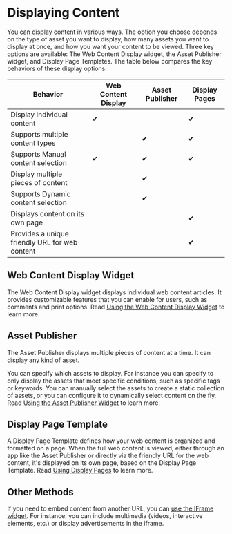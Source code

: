 # Displaying Content

You can display [content](../../content_authoring_and_management.md) in various ways. The option you choose depends on the type of asset you want to display, how many assets you want to display at once, and how you want your content to be viewed. Three key options are available: The Web Content Display widget, the Asset Publisher widget, and Display Page Templates. The table below compares the key behaviors of these display options:

| Behavior | Web Content Display | Asset Publisher | Display Pages |
| --- | --- | --- | --- |
| Display individual content | &#10004; | | &#10004; |
| Supports multiple content types | | &#10004; | &#10004; |
| Supports Manual content selection | &#10004; | &#10004; | &#10004; |
| Display multiple pieces of content | | &#10004; |  |
| Supports Dynamic content selection | | &#10004; | |
| Displays content on its own page | | | &#10004; |
| Provides a unique friendly URL for web content | | | &#10004; |

## Web Content Display Widget

The Web Content Display widget displays individual web content articles. It provides customizable features that you can enable for users, such as comments and print options. Read [Using the Web Content Display Widget](./using-the-web-content-display-widget.md) to learn more.

## Asset Publisher

The Asset Publisher displays multiple pieces of content at a time. It can display any kind of asset.

You can specify which assets to display. For instance you can specify to only display the assets that meet specific conditions, such as specific tags or keywords. You can manually select the assets to create a static collection of assets, or you can configure it to dynamically select content on the fly. Read [Using the Asset Publisher Widget](./using-the-asset-publisher-widget/displaying-assets-intro.md) to learn more.

## Display Page Template

A Display Page Template defines how your web content is organized and formatted on a page. When the full web content is viewed, either through an app like the Asset Publisher or directly via the friendly URL for the web content, it's displayed on its own page, based on the Display Page Template. Read [Using Display Pages](./using-display-page-templates/displaying-content-with-display-page-templates.md) to learn more.

## Other Methods

If you need to embed content from another URL, you can [use the IFrame widget](TODO:using-widgets). For instance, you can include multimedia (videos, interactive elements, etc.) or display advertisements in the iframe.
